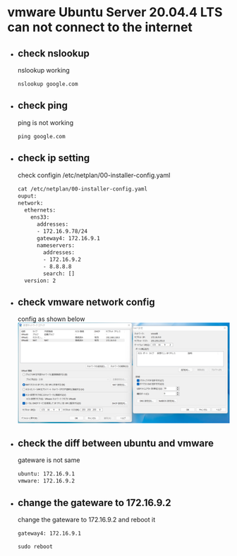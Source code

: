 # vmware Ubuntu Server 20.04.4 LTS can not connect to the internet

- ## check nslookup
  nslookup working
  ```
  nslookup google.com
  ```

- ## check ping
  ping is not working
  ```
  ping google.com
  ```

- ## check ip setting
  check configin /etc/netplan/00-installer-config.yaml
  ```
  cat /etc/netplan/00-installer-config.yaml
  ouput:
  network:
    ethernets:
      ens33:
        addresses:
        - 172.16.9.78/24
        gateway4: 172.16.9.1
        nameservers:
          addresses:
          - 172.16.9.2
          - 8.8.8.8
          search: []
    version: 2
  ```
  
- ## check vmware network config
  config as shown below
  ![Ubuntu local server setup](./../image/vmware-network-config.png) 

- ## check the diff between ubuntu and vmware
  gateware is not same
  ```
  ubuntu: 172.16.9.1
  vmware: 172.16.9.2
  ```

- ## change the gateware to 172.16.9.2
  change the gateware to 172.16.9.2 and reboot it
  ```
  gateway4: 172.16.9.1
  ```
  ```
  sudo reboot
  ```